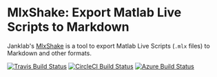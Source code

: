 # MlxShake: Export Matlab Live Scripts to Markdown

Janklab's [MlxShake](https://github.com/janklab/MlxShake) is a tool to export Matlab Live Scripts (`.mlx` files) to Markdown and other formats.

[![Travis Build Status](https://travis-ci.com/janklab/MlxShake.svg?branch=main)](https://travis-ci.com/github/janklab/MlxShake)  [![CircleCI Build Status](https://circleci.com/gh/janklab/MlxShake.svg?style=shield)](https://circleci.com/gh/janklab/MlxShake) [![Azure Build Status](https://dev.azure.com/janklab/MlxShake/_apis/build/status/janklab.MlxShake?branchName=main)](https://dev.azure.com/janklab/MlxShake/_build/latest?definitionId=1&branchName=main)
